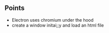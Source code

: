 ## Points

- Electron uses chromium under the hood
- create a window initai;;y and load an html file
